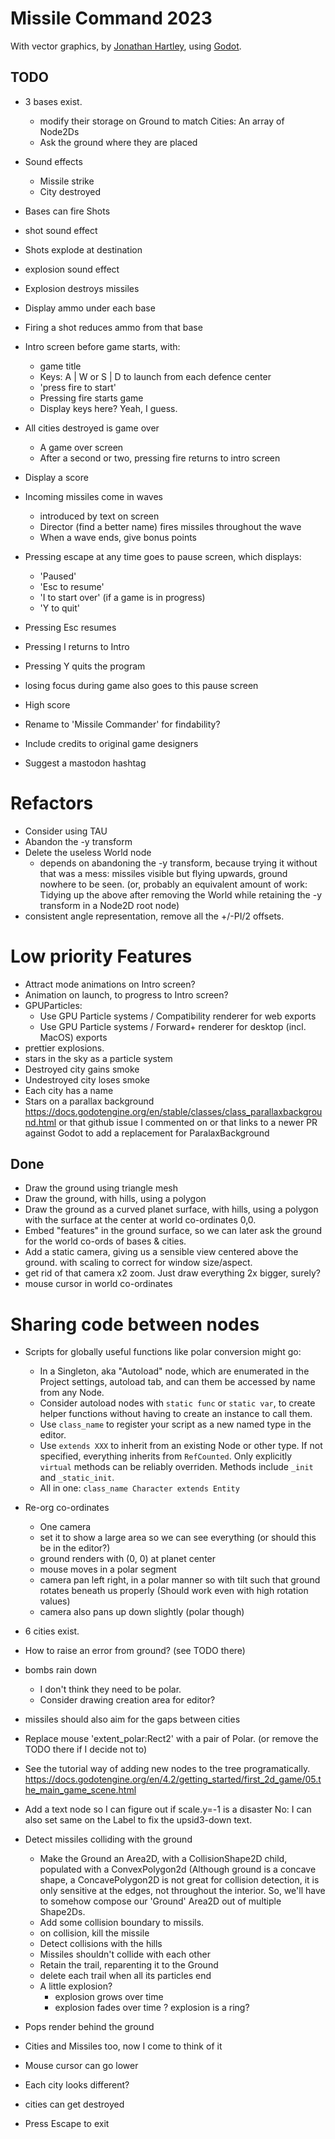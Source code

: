 # Missile Command 2023

With vector graphics,
by [Jonathan Hartley](https://mastodon.social/@tartley),
using [Godot](https://godotengine.org/).

## TODO

* 3 bases exist.
  * modify their storage on Ground to match Cities: An array of Node2Ds
  * Ask the ground where they are placed

* Sound effects
  * Missile strike
  * City destroyed

* Bases can fire Shots
* shot sound effect
* Shots explode at destination
* explosion sound effect
* Explosion destroys missiles
* Display ammo under each base
* Firing a shot reduces ammo from that base

* Intro screen before game starts, with:
  * game title
  * Keys: A | W or S | D to launch from each defence center
  * 'press fire to start'
  * Pressing fire starts game
  * Display keys here? Yeah, I guess.

* All cities destroyed is game over
  * A game over screen
  * After a second or two, pressing fire returns to intro screen

* Display a score

* Incoming missiles come in waves
  * introduced by text on screen
  * Director (find a better name) fires missiles throughout the
    wave
  * When a wave ends, give bonus points

* Pressing escape at any time goes to pause screen, which displays:
  * 'Paused'
  * 'Esc to resume'
  * 'I to start over' (if a game is in progress)
  * 'Y to quit'
* Pressing Esc resumes
* Pressing I returns to Intro
* Pressing Y quits the program
* losing focus during game also goes to this pause screen

* High score

* Rename to 'Missile Commander' for findability?

* Include credits to original game designers
* Suggest a mastodon hashtag

# Refactors

* Consider using TAU
* Abandon the -y transform
* Delete the useless World node
  * depends on abandoning the -y transform, because trying it without that
    was a mess: missiles visible but flying upwards, ground nowhere to be
    seen. (or, probably an equivalent amount of work: Tidying up the above
    after removing the World while retaining the -y transform in a Node2D
    root node)
* consistent angle representation, remove all the +/-PI/2 offsets.

# Low priority Features

* Attract mode animations on Intro screen?
* Animation on launch, to progress to Intro screen?
* GPUParticles:
  * Use GPU Particle systems / Compatibility renderer for web exports
  * Use GPU Particle systems / Forward+ renderer for desktop (incl. MacOS) exports
* prettier explosions.
* stars in the sky as a particle system
* Destroyed city gains smoke
* Undestroyed city loses smoke
* Each city has a name
* Stars on a parallax background
  https://docs.godotengine.org/en/stable/classes/class_parallaxbackground.html
  or
  that github issue I commented on
  or
  that links to a newer PR against Godot to add a replacement for ParalaxBackground

## Done

* Draw the ground using triangle mesh
* Draw the ground, with hills, using a polygon
* Draw the ground as a curved planet surface, with hills, using a polygon
  with the surface at the center at world co-ordinates 0,0.
* Embed "features" in the ground surface, so we can later ask the ground
  for the world co-ords of bases & cities.
* Add a static camera, giving us a sensible view centered above the ground.
  with scaling to correct for window size/aspect.
* get rid of that camera x2 zoom.
  Just draw everything 2x bigger, surely?
* mouse cursor in world co-ordinates

# Sharing code between nodes
* Scripts for globally useful functions like polar conversion might go:
  * In a Singleton, aka "Autoload" node, which are enumerated in the Project
    settings, autoload tab, and can them be accessed by name from any Node.
  * Consider autoload nodes with `static func` or `static var`,
    to create helper functions without having to create an instance to call
    them.
  * Use `class_name` to register your script as a new named type in the editor.
  * Use `extends XXX` to inherit from an existing Node or other type. If not
    specified, everything inherits from `RefCounted`. Only explicitly `virtual`
    methods can be reliably overriden. Methods include `_init` and
    `_static_init`.
  * All in one: `class_name Character extends Entity`

* Re-org co-ordinates
  - One camera
  - set it to show a large area so we can see everything
    (or should this be in the editor?)
  - ground renders with (0, 0) at planet center
  - mouse moves in a polar segment
  - camera pan left right, in a polar manner so with tilt
    such that ground rotates beneath us properly
    (Should work even with high rotation values)
  - camera also pans up down slightly (polar though)

* 6 cities exist.

* How to raise an error from ground? (see TODO there)

* bombs rain down
  * I don't think they need to be polar.
  * Consider drawing creation area for editor?

* missiles should also aim for the gaps between cities

* Replace mouse 'extent_polar:Rect2' with a pair of Polar.
  (or remove the TODO there if I decide not to)

* See the tutorial way of adding new nodes to the tree programatically.
  https://docs.godotengine.org/en/4.2/getting_started/first_2d_game/05.the_main_game_scene.html

* Add a text node so I can figure out if scale.y=-1 is a disaster
  No: I can also set same on the Label to fix the upsid3-down text.

* Detect missiles colliding with the ground
  - Make the Ground an Area2D, with a CollisionShape2D child, populated with a
    ConvexPolygon2d (Although ground is a concave shape, a ConcavePolygon2D is
    not great for collision detection, it is only sensitive at the edges, not
    throughout the interior. So, we'll have to somehow compose our 'Ground'
    Area2D out of multiple Shape2Ds.
  - Add some collision boundary to missils.
  - on collision, kill the missile
  - Detect collisions with the hills
  - Missiles shouldn't collide with each other
  - Retain the trail, reparenting it to the Ground
  - delete each trail when all its particles end
  - A little explosion?
    - explosion grows over time
    - explosion fades over time
    ? explosion is a ring?

* Pops render behind the ground
* Cities and Missiles too, now I come to think of it

* Mouse cursor can go lower
* Each city looks different?
- cities can get destroyed

* Press Escape to exit

